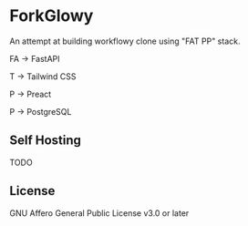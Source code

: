 # ForkGlowy

An attempt at building workflowy clone using "FAT PP" stack.

FA -> FastAPI

T -> Tailwind CSS

P -> Preact

P -> PostgreSQL

## Self Hosting

TODO

## License

GNU Affero General Public License v3.0 or later

